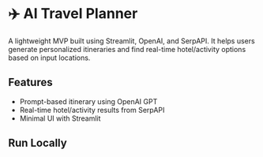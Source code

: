 # ✈️ AI Travel Planner

A lightweight MVP built using Streamlit, OpenAI, and SerpAPI. It helps users generate personalized itineraries and find real-time hotel/activity options based on input locations.

## Features
- Prompt-based itinerary using OpenAI GPT
- Real-time hotel/activity results from SerpAPI
- Minimal UI with Streamlit

## Run Locally
